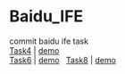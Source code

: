 # Baidu_IFE
commit baidu ife task  
[Task4](https://github.com/Djanck/Baidu_IFE/tree/master/task4) | [demo](https://djanck.github.io/Baidu_IFE/task4/task4.html)  
[Task6](https://github.com/Djanck/Baidu_IFE/tree/master/task6) | [demo](https://djanck.github.io/Baidu_IFE/task6/index.html)  
[Task8](https://github.com/Djanck/Baidu_IFE/tree/master/task8) | [demo](https://djanck.github.io/Baidu_IFE/task8/index.html)  
